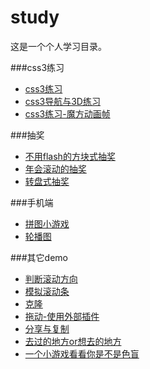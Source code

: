 # study
这是一个个人学习目录。

###css3练习
- [css3练习](https://zhangqijohn.github.io/basis/css3/test1.html)
- [css3导航与3D练习](https://zhangqijohn.github.io/basis/css3/test2.html)
- [css3练习-魔方动画帧](https://zhangqijohn.github.io/basis/css3/test3.html)

###抽奖
- [不用flash的方块式抽奖](https://zhangqijohn.github.io/basis/cj/test1.html)
- [年会滚动的抽奖](https://zhangqijohn.github.io/basis/cj/test2.html)
- [转盘式抽奖](https://zhangqijohn.github.io/basis/cj/test3.html)

###手机端
- [拼图小游戏](https://zhangqijohn.github.io/basis/h5/gamepintu.html)
- [轮播图](https://zhangqijohn.github.io/basis/h5/force.html)

###其它demo
- [判断滚动方向](https://zhangqijohn.github.io/basis/scrollFunc.html)
- [模拟滚动条](https://zhangqijohn.github.io/basis/AnalogScrollBar.html)
- [克隆](https://zhangqijohn.github.io/basis/clone.html)
- [拖动-使用外部插件](https://zhangqijohn.github.io/basis/drag.html)
- [分享与复制](https://zhangqijohn.github.io/basis/shareAndCopy.html)
- [去过的地方or想去的地方](https://zhangqijohn.github.io/basis/map/map.html)
- [一个小游戏看看你是不是色盲](https://zhangqijohn.github.io/basis/gameColor.html)

